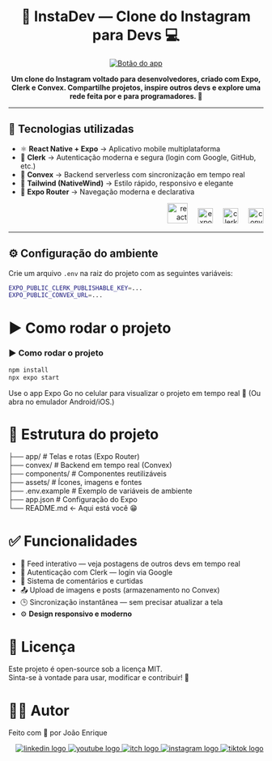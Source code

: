 <h1 align="center">📸 InstaDev — Clone do Instagram para Devs 💻</h1>
<div align="center">
  <a href="#" target="_blank">
    <img src="https://i.ibb.co/PvmND5Sk/CONFIRA-O-PROJETO-AQUI-1.png" alt="Botão do app" />
  </a>
</div>

<p align="center">
  <b>Um clone do Instagram voltado para desenvolvedores, criado com Expo, Clerk e Convex. Compartilhe projetos, inspire outros devs e explore uma rede feita por e para programadores. 🚀</b>
</p>

---

## 🚀 Tecnologias utilizadas

- ⚛️ **React Native + Expo** → Aplicativo mobile multiplataforma  
- 🔐 **Clerk** → Autenticação moderna e segura (login com Google, GitHub, etc.)  
- 🧠 **Convex** → Backend serverless com sincronização em tempo real  
- 🎨 **Tailwind (NativeWind)** → Estilo rápido, responsivo e elegante  
- 🧩 **Expo Router** → Navegação moderna e declarativa  

<div align="right">
  <img src="https://cdn.jsdelivr.net/gh/devicons/devicon/icons/react/react-original.svg" height="40" alt="react logo" />
  <img width="12" />
  <img src="https://img.shields.io/badge/Expo-000000?style=for-the-badge&logo=expo&logoColor=white" height="30" alt="expo logo" />
  <img width="12" />
  <img src="https://img.shields.io/badge/Clerk-6C47FF?style=for-the-badge&logo=clerk&logoColor=white" height="30" alt="clerk logo" />
  <img width="12" />
  <img src="https://img.shields.io/badge/Convex-0A84FF?style=for-the-badge&logo=database&logoColor=white" height="30" alt="convex logo" />
</div>

---

## ⚙️ Configuração do ambiente

Crie um arquivo `.env` na raiz do projeto com as seguintes variáveis:

```bash
EXPO_PUBLIC_CLERK_PUBLISHABLE_KEY=...
EXPO_PUBLIC_CONVEX_URL=...
```

# ▶️ Como rodar o projeto
### ▶️ Como rodar o projeto

```bash
npm install
npx expo start
```
Use o app Expo Go no celular para visualizar o projeto em tempo real 📱
(Ou abra no emulador Android/iOS.)

# 📂 Estrutura do projeto
├── app/                 # Telas e rotas (Expo Router) </br>
├── convex/              # Backend em tempo real (Convex)</br>
├── components/          # Componentes reutilizáveis</br>
├── assets/              # Ícones, imagens e fontes</br>
├── .env.example         # Exemplo de variáveis de ambiente</br>
├── app.json             # Configuração do Expo</br>
└── README.md            <- Aqui está você 😁</br>

# ✅ Funcionalidades
- 📸 Feed interativo — veja postagens de outros devs em tempo real
- 🧠 Autenticação com Clerk — login via Google
- 💬 Sistema de comentários e curtidas
- 📤 Upload de imagens e posts (armazenamento no Convex)
- 🕒 Sincronização instantânea — sem precisar atualizar a tela
- ⚙️ **Design responsivo e moderno**

# 📜 Licença

Este projeto é open-source sob a licença MIT.</br>
Sinta-se à vontade para usar, modificar e contribuir! 🚀

# 🐱‍💻 Autor

Feito com 💙 por João Enrique

<div align="right"> 
   <a href="https://www.linkedin.com/in/joao-enrique-dev/" target="_blank"> 
      <img src="https://img.shields.io/badge/LinkedIn-0077B5?style=for-the-badge&logo=linkedin&logoColor=white" alt="linkedin logo" /> 
   </a> 
   <a href="https://www.youtube.com/@joaocodedev" target="_blank"> 
      <img src="https://img.shields.io/badge/YouTube-FF0000?style=for-the-badge&logo=youtube&logoColor=white" alt="youtube logo" /> 
   </a> 
   <a href="https://jedev1.itch.io/" target="_blank"> 
      <img src="https://img.shields.io/badge/Itch.io-FA5C5C?style=for-the-badge&logo=itchdotio&logoColor=white" alt="itch logo" /> 
   </a> 
   <a href="https://www.instagram.com/joao__dev/" target="_blank"> 
      <img src="https://img.shields.io/badge/Instagram-E4405F?style=for-the-badge&logo=instagram&logoColor=white" alt="instagram logo" /> 
   </a> 
   <a href="https://www.tiktok.com/@joao__code" target="_blank"> 
      <img src="https://img.shields.io/badge/TikTok-000000?style=for-the-badge&logo=tiktok&logoColor=white" alt="tiktok logo" /> 
   </a> 
</div>
